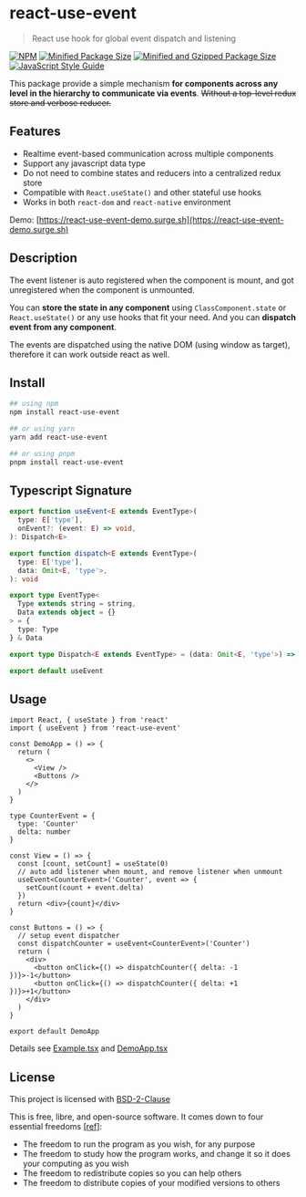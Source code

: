 # react-use-event

> React use hook for global event dispatch and listening

[![NPM](https://img.shields.io/npm/v/react-use-event.svg)](https://www.npmjs.com/package/react-use-event)
[![Minified Package Size](https://img.shields.io/bundlephobia/min/react-use-event)](https://bundlephobia.com/package/react-use-event)
[![Minified and Gzipped Package Size](https://img.shields.io/bundlephobia/minzip/react-use-event)](https://bundlephobia.com/package/react-use-event)
[![JavaScript Style Guide](https://img.shields.io/badge/code_style-standard-brightgreen.svg)](https://standardjs.com)

This package provide a simple mechanism **for components across any level in the hierarchy to communicate via events**. ~~Without a top-level redux store and verbose reducer.~~

## Features

- Realtime event-based communication across multiple components
- Support any javascript data type
- Do not need to combine states and reducers into a centralized redux store
- Compatible with `React.useState()` and other stateful use hooks
- Works in both `react-dom` and `react-native` environment

Demo: [https://react-use-event-demo.surge.sh](https://react-use-event-demo.surge.sh)

## Description

The event listener is auto registered when the component is mount, and got unregistered when the component is unmounted.

You can **store the state in any component** using `ClassComponent.state` or `React.useState()` or any use hooks that fit your need. And you can **dispatch event from any component**.

The events are dispatched using the native DOM (using window as target), therefore it can work outside react as well.

## Install

```bash
## using npm
npm install react-use-event

## or using yarn
yarn add react-use-event

## or using pnpm
pnpm install react-use-event
```

## Typescript Signature

```typescript
export function useEvent<E extends EventType>(
  type: E['type'],
  onEvent?: (event: E) => void,
): Dispatch<E>

export function dispatch<E extends EventType>(
  type: E['type'],
  data: Omit<E, 'type'>,
): void

export type EventType<
  Type extends string = string,
  Data extends object = {}
> = {
  type: Type
} & Data

export type Dispatch<E extends EventType> = (data: Omit<E, 'type'>) => void

export default useEvent
```

## Usage

```tsx
import React, { useState } from 'react'
import { useEvent } from 'react-use-event'

const DemoApp = () => {
  return (
    <>
      <View />
      <Buttons />
    </>
  )
}

type CounterEvent = {
  type: 'Counter'
  delta: number
}

const View = () => {
  const [count, setCount] = useState(0)
  // auto add listener when mount, and remove listener when unmount
  useEvent<CounterEvent>('Counter', event => {
    setCount(count + event.delta)
  })
  return <div>{count}</div>
}

const Buttons = () => {
  // setup event dispatcher
  const dispatchCounter = useEvent<CounterEvent>('Counter')
  return (
    <div>
      <button onClick={() => dispatchCounter({ delta: -1 })}>-1</button>
      <button onClick={() => dispatchCounter({ delta: +1 })}>+1</button>
    </div>
  )
}

export default DemoApp
```

Details see [Example.tsx](./src/Example.tsx) and [DemoApp.tsx](./src/DemoApp.tsx)

## License

This project is licensed with [BSD-2-Clause](./LICENSE)

This is free, libre, and open-source software. It comes down to four essential freedoms [[ref]](https://seirdy.one/2021/01/27/whatsapp-and-the-domestication-of-users.html#fnref:2):

- The freedom to run the program as you wish, for any purpose
- The freedom to study how the program works, and change it so it does your computing as you wish
- The freedom to redistribute copies so you can help others
- The freedom to distribute copies of your modified versions to others
